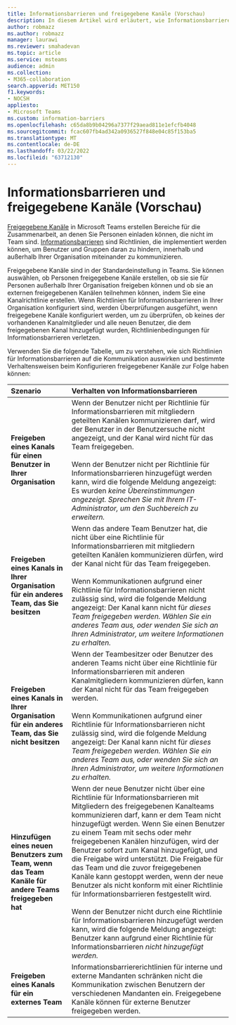 ```yaml
---
title: Informationsbarrieren und freigegebene Kanäle (Vorschau)
description: In diesem Artikel wird erläutert, wie Informationsbarrieren in Microsoft Teams freigegebene Kanäle unterstützen.
author: robmazz
ms.author: robmazz
manager: laurawi
ms.reviewer: smahadevan
ms.topic: article
ms.service: msteams
audience: admin
ms.collection:
- M365-collaboration
search.appverid: MET150
f1.keywords:
- NOCSH
appliesto:
- Microsoft Teams
ms.custom: information-barriers
ms.openlocfilehash: c65da8b9b04296a7377f29aead811e1efcfb4048
ms.sourcegitcommit: fcac607fb4ad342a0936527f848e04c85f153ba5
ms.translationtype: MT
ms.contentlocale: de-DE
ms.lasthandoff: 03/22/2022
ms.locfileid: "63712130"
---
```

# <a name="information-barriers-and-shared-channels-preview"></a>Informationsbarrieren und freigegebene Kanäle (Vorschau)

[Freigegebene Kanäle](shared-channels.md) in Microsoft Teams erstellen Bereiche für die Zusammenarbeit, an denen Sie Personen einladen können, die nicht im Team sind. [Informationsbarrieren](/microsoft-365/compliance/information-barriers) sind Richtlinien, die implementiert werden können, um Benutzer und Gruppen daran zu hindern, innerhalb und außerhalb Ihrer Organisation miteinander zu kommunizieren.

Freigegebene Kanäle sind in der Standardeinstellung in Teams. Sie können auswählen, ob Personen freigegebene Kanäle erstellen, ob sie sie für Personen außerhalb Ihrer Organisation freigeben können und ob sie an externen freigegebenen Kanälen teilnehmen können, indem Sie eine Kanalrichtlinie erstellen. Wenn Richtlinien für Informationsbarrieren in Ihrer Organisation konfiguriert sind, werden Überprüfungen ausgeführt, wenn freigegebene Kanäle konfiguriert werden, um zu überprüfen, ob keines der vorhandenen Kanalmitglieder und alle neuen Benutzer, die dem freigegebenen Kanal hinzugefügt wurden, Richtlinienbedingungen für Informationsbarrieren verletzen.

Verwenden Sie die folgende Tabelle, um zu verstehen, wie sich Richtlinien für Informationsbarrieren auf die Kommunikation auswirken und bestimmte Verhaltensweisen beim Konfigurieren freigegebener Kanäle zur Folge haben können:

|**Szenario**|**Verhalten von Informationsbarrieren**|
|:-----------|:--------------------------------|
| **Freigeben eines Kanals für einen Benutzer in Ihrer Organisation** | Wenn der Benutzer nicht per Richtlinie für Informationsbarrieren mit mitgliedern geteilten Kanälen kommunizieren darf, wird der Benutzer in der Benutzersuche nicht angezeigt, und der Kanal wird nicht für das Team freigegeben. <br><br> Wenn der Benutzer nicht per Richtlinie für Informationsbarrieren hinzugefügt werden kann, wird die folgende Meldung angezeigt: Es wurden *keine Übereinstimmungen angezeigt. Sprechen Sie mit Ihrem IT-Administrator, um den Suchbereich zu erweitern.* |
| **Freigeben eines Kanals in Ihrer Organisation für ein anderes Team, das Sie besitzen** | Wenn das andere Team Benutzer hat, die nicht über eine Richtlinie für Informationsbarrieren mit mitgliedern geteilten Kanälen kommunizieren dürfen, wird der Kanal nicht für das Team freigegeben. <br><br> Wenn Kommunikationen aufgrund einer Richtlinie für Informationsbarrieren nicht zulässig sind, wird die folgende Meldung angezeigt: Der Kanal kann nicht für *dieses Team freigegeben werden. Wählen Sie ein anderes Team aus, oder wenden Sie sich an Ihren Administrator, um weitere Informationen zu erhalten.* |
| **Freigeben eines Kanals in Ihrer Organisation für ein anderes Team, das Sie nicht besitzen** | Wenn der Teambesitzer oder Benutzer des anderen Teams nicht über eine Richtlinie für Informationsbarrieren mit anderen Kanalmitgliedern kommunizieren dürfen, kann der Kanal nicht für das Team freigegeben werden. <br><br> Wenn Kommunikationen aufgrund einer Richtlinie für Informationsbarrieren nicht zulässig sind, wird die folgende Meldung angezeigt: Der Kanal kann nicht für *dieses Team freigegeben werden. Wählen Sie ein anderes Team aus, oder wenden Sie sich an Ihren Administrator, um weitere Informationen zu erhalten.* |
| **Hinzufügen eines neuen Benutzers zum Team, wenn das Team Kanäle für andere Teams freigegeben hat** | Wenn der neue Benutzer nicht über eine Richtlinie für Informationsbarrieren mit Mitgliedern des freigegebenen Kanalteams kommunizieren darf, kann er dem Team nicht hinzugefügt werden. Wenn Sie einen Benutzer zu einem Team mit sechs oder mehr freigegebenen Kanälen hinzufügen, wird der Benutzer sofort zum Kanal hinzugefügt, und die Freigabe wird unterstützt. Die Freigabe für das Team und die zuvor freigegebenen Kanäle kann gestoppt werden, wenn der neue Benutzer als nicht konform mit einer Richtlinie für Informationsbarrieren festgestellt wird.<br><br> Wenn der Benutzer nicht durch eine Richtlinie für Informationsbarrieren hinzugefügt werden kann, wird die folgende Meldung angezeigt: Benutzer kann aufgrund einer Richtlinie für Informationsbarrieren *nicht hinzugefügt werden.* |
| **Freigeben eines Kanals für ein externes Team** | Informationsbarriererichtlinien für interne und externe Mandanten schränken nicht die Kommunikation zwischen Benutzern der verschiedenen Mandanten ein. Freigegebene Kanäle können für externe Benutzer freigegeben werden. |
